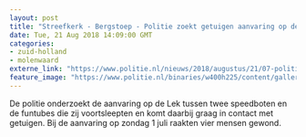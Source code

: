 ```yaml
---
layout: post
title: "Streefkerk - Bergstoep - Politie zoekt getuigen aanvaring op de Lek"
date: Tue, 21 Aug 2018 14:09:00 GMT
categories: 
- zuid-holland 
- molenwaard 
externe_link: "https://www.politie.nl/nieuws/2018/augustus/21/07-politie-zoekt-getuigen-aanvaring-op-de-lek.html"
feature_image: "https://www.politie.nl/binaries/w400h225/content/gallery/politie/nieuws/2018/augustus/07-rt/funtube.jpg"
---
```


De politie onderzoekt de aanvaring op de Lek tussen twee speedboten en de funtubes die zij voortsleepten en komt daarbij graag in contact met getuigen. Bij de aanvaring op zondag 1 juli raakten vier mensen gewond.
